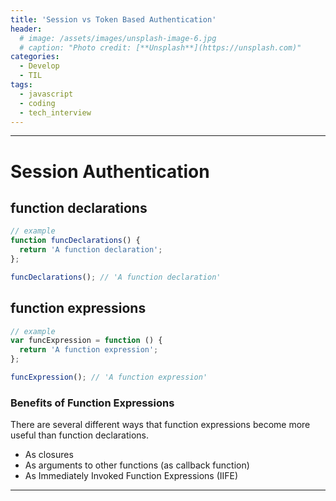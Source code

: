 ```yaml
---
title: 'Session vs Token Based Authentication'
header:
  # image: /assets/images/unsplash-image-6.jpg
  # caption: "Photo credit: [**Unsplash**](https://unsplash.com)"
categories:
  - Develop
  - TIL
tags:
  - javascript
  - coding
  - tech_interview
---
```


--- 

# Session Authentication


## function declarations

```javascript
// example
function funcDeclarations() {
  return 'A function declaration';
};

funcDeclarations(); // 'A function declaration'
```

## function expressions

```javascript
// example
var funcExpression = function () {
  return 'A function expression';
};

funcExpression(); // 'A function expression'
```


### Benefits of Function Expressions
There are several different ways that function expressions become more useful than function declarations.
- As closures
- As arguments to other functions (as callback function)
- As Immediately Invoked Function Expressions (IIFE)

---
